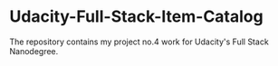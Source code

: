 # Udacity-Full-Stack-Item-Catalog
The repository contains my project no.4 work for Udacity's Full Stack Nanodegree.

